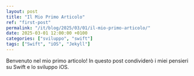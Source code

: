 ```yaml
---
layout: post
title: "Il Mio Primo Articolo"
ref: "first-post"
permalink: "/it/blog/2025/03/01/il-mio-primo-articolo/"
date: 2025-03-01 12:00:00 +0100
categories: ["sviluppo", "swift"]
tags: ["Swift", "iOS", "Jekyll"]
---
```

Benvenuto nel mio primo articolo! In questo post condividerò i miei pensieri su Swift e lo sviluppo iOS.